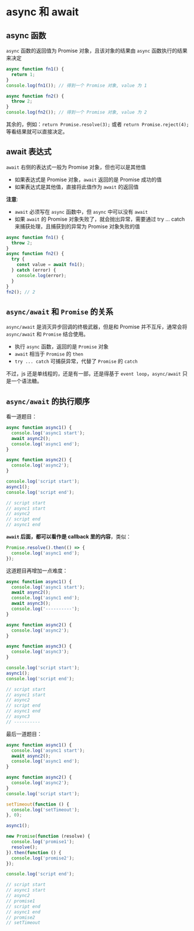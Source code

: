# async 和 await

## async 函数

`async` 函数的返回值为 Promise 对象，且该对象的结果由 `async` 函数执行的结果来决定

```js
async function fn1() {
  return 1;
}
console.log(fn1()); // 得到一个 Promise 对象, value 为 1
```

```js
async function fn2() {
  throw 2;
}
console.log(fn2()); // 得到一个 Promise 对象, value 为 2
```

其余的，例如：`return Promise.resolve(3);` 或者 `return Promise.reject(4);` 等看结果就可以直接决定。

## await 表达式

`await` 右侧的表达式一般为 Promise 对象，但也可以是其他值

- 如果表达式是 Promise 对象，`await` 返回的是 Promise 成功的值
- 如果表达式是其他值，直接将此值作为 `await` 的返回值

**注意**:

- `await` 必须写在 `async` 函数中，但 `async` 中可以没有 `await`
- 如果 `await` 的 Promise 对象失败了，就会抛出异常，需要通过 try ... catch 来捕获处理，且捕获到的异常为 Promise 对象失败的值

```js
async function fn1() {
  throw 2;
}
async function fn2() {
  try {
    const value = await fn1();   
  } catch (error) {
    console.log(error);
  }
}
fn2(); // 2
```

## `async/await` 和 `Promise` 的关系

`async/await` 是消灭异步回调的终极武器，但是和 Promise 并不互斥，通常会将 `async/await` 和 `Promise` 结合使用。

- 执行 `async` 函数，返回的是 `Promise` 对象
- `await` 相当于 `Promise` 的 `then`
- `try ... catch` 可捕获异常，代替了 `Promise` 的 `catch`

不过，js 还是单线程的，还是有一部，还是得基于 `event loop`，`async/await` 只是一个语法糖。

## `async/await` 的执行顺序

看一道题目：

```js
async function async1() {
  console.log('async1 start');
  await async2();
  console.log('async1 end');
}

async function async2() {
  console.log('async2');
}

console.log('script start');
async1();
console.log('script end');

// script start
// async1 start
// async2
// script end
// async1 end
```

**`await` 后面，都可以看作是 callback 里的内容**，类似：

```js
Promise.resolve().then(() => {
  console.log('async1 end');
});
```

这道题目再增加一点难度：

```js
async function async1() {
  console.log('async1 start');
  await async2();
  console.log('async1 end');
  await async3();
  console.log('----------');
}

async function async2() {
  console.log('async2');
}

async function async3() {
  console.log('async3');
}

console.log('script start');
async1();
console.log('script end');

// script start
// async1 start
// async2
// script end
// async1 end
// async3
// ----------
```

最后一道题目：

```js
async function async1() {
  console.log('async1 start');
  await async2();
  console.log('async1 end');
}

async function async2() {
  console.log('async2');
}
console.log('script start');

setTimeout(function () {
  console.log('setTimeout');
}, 0);

async1();

new Promise(function (resolve) {
  console.log('promise1');
  resolve();
}).then(function () {
  console.log('promise2');
});

console.log('script end');

// script start
// async1 start
// async2
// promise1
// script end
// async1 end
// promise2
// setTimeout
```